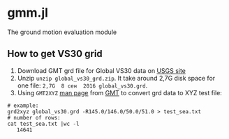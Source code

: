 # gmm.jl
The ground motion evaluation module

## How to get VS30 grid

1. Download GMT grd file for Global VS30 data on [USGS site](https://earthquake.usgs.gov/data/vs30/)
2. Unzip `unzip global_vs30_grd.zip`. It take around 2,7G disk space for one file: `2,7G  8 сен  2016 global_vs30.grd`.
3. Using `GMT2XYZ` [man page](https://www.soest.hawaii.edu/gmt/gmt/html/man/grd2xyz.html) from [GMT](https://www.soest.hawaii.edu/gmt/) to convert grd data to XYZ test file:
```
# example:
grd2xyz global_vs30.grd -R145.0/146.0/50.0/51.0 > test_sea.txt
# number of rows:
cat test_sea.txt |wc -l
   14641
```


